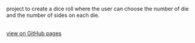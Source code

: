 project to create a dice roll where the user can choose the number of die and the number of sides on each die.

<br><a href="https://flanthedev.github.io/dice_roll/">view on GitHub pages</a>

